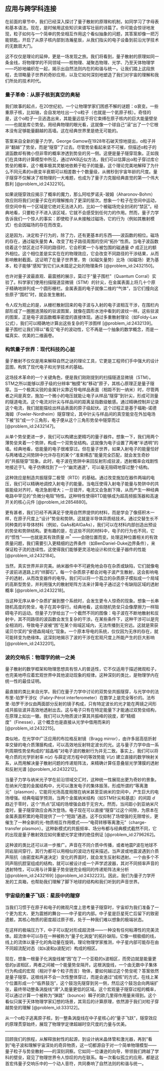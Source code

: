## 应用与跨学科连接

在前面的章节中，我们已经深入探讨了量子散射的原理和机制，如同学习了字母表和基本语法。现在，是时候用这些知识来谱写壮丽的诗篇了。你可能会惊讶地发现，粒子如何与一个简单的势垒相互作用这个看似抽象的问题，其答案却像一把万能钥匙，开启了从原子核内部到浩瀚星辰，从我们指尖的电子设备到前沿光学技术的无数扇大门。

这不仅仅是理论的延伸，更是一场发现之旅。我们将看到，量子散射的原理如同一条金线，将物理学的不同领域——核物理、凝聚态物理、光学、乃至天体物理学——巧妙地编织在一起，揭示出自然法则内在的和谐与统一。让我们踏上这段旅程，去领略量子世界的奇妙应用，以及它如何深刻地塑造了我们对宇宙的理解和我们所处的技术时代。

### 量子革命：从原子核到真空的奥秘

我们故事的起点，在20世纪初，一个让物理学家们困惑不解的谜题：α衰变。一些重原子核，比如铀，会自发地吐出一个α粒子（也就是一个氦原子核）。奇怪的是，这个α粒子一旦逃逸出来，其能量远低于将它束缚在原子核内的巨大能量壁垒——也就是库仑势垒。用经典物理的眼光看，这就像一个球自己“滚”出了一个它根本没有足够能量翻越的高墙。这在经典世界里是绝无可能的。

答案来自全新的量子力学。George Gamow在1928年石破天惊地提出，α粒子并非“翻越”了势垒，而是“隧穿”了过去。尽管势垒看起来坚不可摧，但描述α粒子的波函数却有微小但非零的概率渗透到势垒的另一侧。这便是量子隧穿现象。正如我们在具体的计算模型中所见，通过WKB近似方法，我们可以估算出α粒子穿过库仑势垒的概率，这个概率极其灵敏地依赖于粒子的能量。这个理论完美地解释了为什么不同元素的α衰变半衰期可以相差数十个数量级，从微秒到宇宙年龄的尺度。量子隧穿不仅解决了核物理的一大难题，也成为了量子力克服经典直觉的第一个伟大胜利 [@problem_id:2432210]。

如果说隧穿效应揭示了概率的魔力，那么阿哈罗诺夫-玻姆（Aharonov-Bohm）效应则将我们对量子实在的理解推向了更深的层次。想象一个粒子在空间中运动，但空间中有一个区域是它绝对无法进入的，比如一个被磁场完全封闭的“禁区”。经典地看，只要粒子不进入该区域，它就不会感受到任何力的作用。然而，量子力学告诉我们一个惊人的事实：即使粒子从未接触过磁场，它的行为（例如其散射模式）也会因磁场的存在而改变。

这是因为，决定粒子行为的，除了力，还有更基本的东西——波函数的相位。磁场的存在，通过磁矢量势 $\mathbf{A}$，改变了粒子路径周围的空间“拓扑”性质。当电子波函数绕着这个禁区走过不同的路径时，它会积累一个与被包围的磁通量 $\Phi$ 成正比的额外相位。这个相位差是实实在在的物理效应，它会改变不同路径的干涉结果，从而影响散射截面。这证明了在量子世界里，势（如磁矢量势）比场（如磁场）更为基本，粒子能够“感知”到它们从未踏足之处的物理条件 [@problem_id:2432150]。

也许对量子波最直观、最震撼的展示，莫过于“量子围栏”（Quantum Corral）实验了。科学家们使用扫描隧道显微镜（STM）的针尖，在金属表面上将几十个原子精确地排列成一个圆形栅栏。金属表面的电子就像二维的“气体”，当它们撞向这些原子“围栏”时，就会发生散射。

令人叹为观止的是，从栅栏散射回来的电子波与入射的电子波相互干涉，在围栏内部形成了一圈圈涟漪般的驻波图案，就像在圆形水池中看到的波纹一样。这些驻波的图案，正是电子波函数概率密度的直接体现。通过多重散射理论（如Foldy-Lax公式），我们可以精确地计算出这些复杂的干涉图样 [@problem_id:2432139]。量子围栏让我们得以“看见”电子的波动性，它不再是一个抽象的数学概念，而是一幅真实、优美的二维画卷。

### 构筑量子世界：现代科技的心脏

量子散射不仅仅是用来解释自然之谜的理论工具，它更是工程师们手中强大的设计蓝图，构筑了现代电子和光学技术的基础。

这场技术革命的一个关键角色，便是我们刚刚提到的扫描隧道显微镜（STM）。STM之所以能够以原子级的分辨率“触摸”和“移动”原子，其核心原理正是量子隧穿。当一个极其尖锐的金属针尖靠近导电样品表面（相距不到一纳米）时，尽管两者之间是真空，施加一个微小的电压就能让电子从样品“隧穿”到针尖，形成可测量的隧道电流。这个电流对针尖与样品间的距离呈指数级敏感。通过精确控制并记录这个电流，我们就能描绘出样品表面的原子级起伏。这个过程正是基于福勒-诺德海姆（Fowler-Nordheim）隧穿理论，其中针尖与样品间的真空能垒在外加电场下被“拉”成一个三角形，电子便从这个三角形势垒中隧穿而过 [@problem_id:2432147]。

从单个势垒更进一步，我们可以构建出更精巧的量子器件。想象一下，我们用两个薄势垒夹着一个势阱，构成一个双势垒结构。这就像为电子设置了两堵“半透明”的墙。经典地看，低能量的电子很难穿过。但在量子世界，如果入射电子的能量恰好与两堵墙之间势阱中允许存在的某个“准束缚态”能量完全匹配，就会发生奇妙的“共振隧穿”现象。此时，电子波在势阱中来回反射形成驻波，透射概率会戏剧性地接近于1。电子仿佛找到了一个“幽灵通道”，可以毫无阻碍地穿过整个结构。

这种效应是制造共振隧穿二极管（RTD）的基础。通过改变施加在器件两端的电压，我们可以精确地调控入射电子的能量。当电压使得入射电子能量与势阱中的共振能级对齐时，电流急剧增大；一旦错开，电流又会急剧下降，从而产生一种经典电路中罕见的“负微分电阻”特性。这种特性使得RTD能够成为超高频振荡器和高速开关的核心元件 [@problem_id:2854880]。

更有甚者，我们已经不再满足于使用自然界提供的材料，而是学会了像搭积木一样，在原子尺度上“设计”势垒和势阱。这就是半导体异质结技术。通过交替生长不同种类的半导体材料（例如，GaAs和AlGaAs），我们可以在材料内部创造出预设的势垒和势阱结构。更有趣的是，在这些不同的材料中，电子的行为也不同，它的“惯性”——也就是其有效质量 $m^*$ ——会随位置而变。处理这种位置相关的有效质量问题，我们需要引入更精细的边界条件（如BenDaniel-Duke边界条件），来保证粒子流的连续性。这使得我们能够更灵活地设计和优化量子器件的性能 [@problem_id:2432184]。

当然，真实世界并非完美。纳米器件中不可避免地会存在杂质或缺陷，它们就像电子波前进道路上的“绊脚石”。每一个杂质原子都会对电子波产生散射，这会影响电子的透射，从而改变器件的电导。我们可以将一个孤立的杂质原子模拟成一个局域的高斯型势垒，并利用强大的散射矩阵方法来计算电子通过这个有缺陷区域的透射概率 [@problem_id:2432218]。

当这种无序从单个杂质扩展到整个系统时，会发生更令人惊奇的现象。想象一长串随机高度的势垒，电子在其中穿行。经典地看，这些随机势垒只会像摩擦力一样阻碍电子的运动。但量子力学给出了一个截然不同的图像：电子波在不断地散射和反射中，其不同路径的波函数会发生复杂的干涉。在某些条件下，这种干涉可以是完全相消的，导致电子波被“困”在某个局域区域内，无法传播到无穷远。这就是荣获诺贝尔奖的“安德森局域化”现象。一个原本导电的系统，仅仅因为无序的存在，就可能转变为绝缘体。这深刻地揭示了波的干涉在宏观尺度上所能产生的巨大影响 [@problem_id:2432201]。

### 波的交响乐：物理学的统一之美

量子散射的数学框架和物理思想具有惊人的普适性，它不仅适用于描述微观粒子，也完美地呼应着宏观世界中其他波动现象的规律。这种深刻的类比，是物理学内在统一性的最佳证明。

最直接的类比来自光学。我们在量子力学中讨论的双势垒共振隧穿，与光学中的法布里-珀罗干涉仪（Fabry-Pérot interferometer）在数学上是完全等价的。法布里-珀罗干涉仪由两面部分反射的镜子构成，只有特定波长的光才能在两镜之间形成共振驻波并高效地透射出去。这与电子只有在特定能量下才能通过双势垒结构，在原理上如出一辙。我们可以为物质波计算其共振峰的锐度，即“精细度”（Finesse），这个概念也是直接从光学中借用而来的 [@problem_id:2432215]。

类似地，在光学中广泛应用的布拉格反射镜（Bragg mirror），由许多层高低折射率交替的电介质薄膜构成，可以高效地反射特定波长的光。这与量子力学中由一系列周期性势垒构成的“超晶格”对电子波的散射行为并无二致。事实上，我们可以将电介质的光学折射率 $n(z)$ 与薛定谔方程中的等效势能 $V(z)$ 建立直接的数学映射关系，从而用解决量子散射问题的传递矩阵法，来精确计算任意叠层光学薄膜的透射和反射光谱 [@problem_id:2432212]。

当量子力学与纳米光子学在前沿领域交汇时，这种统一性展现出更为奇妙的景象。在纳米尺度的金属结构中，光可以激发电子的集体振荡，形成所谓的“等离激元”（plasmon），它能将光场高度局限在纳米甚至亚纳米的空间中，产生巨大的电场增强。经典电磁学预测，当两个金属纳米结构（如STM针尖和基底）的间距 $d$ 趋近于零时，这个“热点”区域的场增强会趋于无穷大。然而，当间距小到亚纳米尺度时，量子隧穿效应会再次登场。电子现在可以直接“隧穿”过这个间隙，为原本在金属表面积累的电荷提供了一个“短路”通道。这不仅抑制了场增强的无限增长，更催生了一种全新的光-物质相互作用模式——“电荷转移等离激元”（charge-transfer plasmon）。这种新模式的共振频率、场分布都与经典模式截然不同，它的出现是量子散射效应如何重塑光学定律的绝佳例证 [@problem_id:2796262]。

这种波的类比还可以进一步推广。声音在不同介质中传播，或者地震P波在地球不同岩层间穿行，其行为都可以用相似的波动方程来描述。当声波或地震波遇到介质声阻抗（由密度和声速决定）变化的界面时，就会发生反射和透射。一个由多个不同声阻抗腔室组成的结构，就可以被设计成一个声学滤波器，其对不同频率声音的透射特性，可以用与计算量子势垒链完全相同的传递矩阵法来分析 [@problem_id:2432169] [@problem_id:2432223]。因此，我们为量子力学开发的工具箱，也帮助我们理解了脚下地球的结构和我们听到的声音世界。

### 宇宙级的量子飞跃：星辰中的隧穿

当我们习惯于在原子和电子的微观尺度上思考量子隧穿时，宇宙却为我们准备了一个更为宏大、更为震撼的舞台——中子星的内部。中子星是巨星死亡后留下的致密遗骸，其核心物质的密度超过原子核，处于一种我们难以想象的极端状态。

在这样的极端压力下，中子可以配对形成超流体——一种没有任何粘滞性的完美流体。超流体中可以存在一种被称为“量子化涡旋”的拓扑缺陷，它像一根极细的线，线上的流体以量子化的角动量在旋转。理论物理学家推测，中子星内部可能存在由不同超流配对态（如s波和p波配对）构成的相区。

现在，想象一根量子化涡旋线被“困”在了一个亚稳的s波相区，而旁边就是能量更低的p波相区，两者之间被一个能量势垒隔开。这根涡旋线，一个由无数中子集体行为构成的宏观（相对于单个粒子而言）物体，要如何越过这个势垒呢？答案依然是量子隧穿。这根线并不会一次性整体穿过，而是会通过“成核”的方式，在线上某个位置形成一个“临界鼓泡”，这个鼓泡先隧穿到另一侧，然后这个鼓泡会向两端扩张，最终带动整条涡旋线“滑”入能量更低的区域。这个宏观量子隧穿过程的概率，可以通过计算一个被称为“弹跳”（bounce）瞬子的欧几里得作用量来得到。这个看似只属于天体物理学家幻想的场景，其背后的计算原理，依然源于我们对粒子穿越势垒的理解 [@problem_id:333122]。

从一个α粒子逃离原子核，到一整条涡旋线在中子星核心的“量子飞跃”，隧穿效应的原理贯穿始终，展现了物理学定律超越时空尺度的力量与优美。

---

回顾我们的旅程，从解释放射性的起源，到设计纳米晶体管和激光器，再到“看到”电子波和理解宇宙深处的奇异物质，这一切都源自于对一个简单物理模型——量子粒子与势垒散射——的深刻洞察。它如同一位谦逊的向导，带领我们跨越了学科的壁垒，窥见了物理世界令人惊叹的内在联系。每一次看似孤立的应用，都是这首宏伟量子交响乐中的一个动人音符，共同奏响了自然法则的和谐与统一。